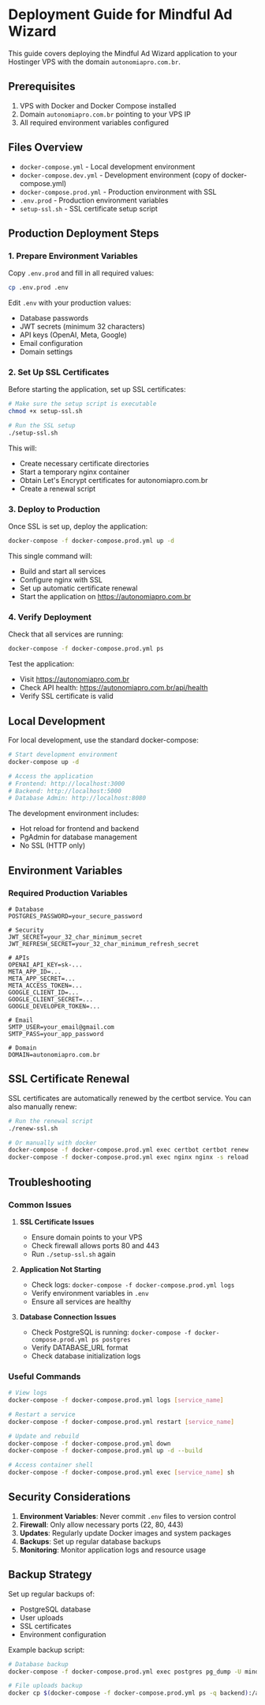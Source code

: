 # Deployment Guide for Mindful Ad Wizard

This guide covers deploying the Mindful Ad Wizard application to your Hostinger VPS with the domain `autonomiapro.com.br`.

## Prerequisites

1. VPS with Docker and Docker Compose installed
2. Domain `autonomiapro.com.br` pointing to your VPS IP
3. All required environment variables configured

## Files Overview

- `docker-compose.yml` - Local development environment
- `docker-compose.dev.yml` - Development environment (copy of docker-compose.yml)
- `docker-compose.prod.yml` - Production environment with SSL
- `.env.prod` - Production environment variables
- `setup-ssl.sh` - SSL certificate setup script

## Production Deployment Steps

### 1. Prepare Environment Variables

Copy `.env.prod` and fill in all required values:

```bash
cp .env.prod .env
```

Edit `.env` with your production values:
- Database passwords
- JWT secrets (minimum 32 characters)
- API keys (OpenAI, Meta, Google)
- Email configuration
- Domain settings

### 2. Set Up SSL Certificates

Before starting the application, set up SSL certificates:

```bash
# Make sure the setup script is executable
chmod +x setup-ssl.sh

# Run the SSL setup
./setup-ssl.sh
```

This will:
- Create necessary certificate directories
- Start a temporary nginx container
- Obtain Let's Encrypt certificates for autonomiapro.com.br
- Create a renewal script

### 3. Deploy to Production

Once SSL is set up, deploy the application:

```bash
docker-compose -f docker-compose.prod.yml up -d
```

This single command will:
- Build and start all services
- Configure nginx with SSL
- Set up automatic certificate renewal
- Start the application on https://autonomiapro.com.br

### 4. Verify Deployment

Check that all services are running:

```bash
docker-compose -f docker-compose.prod.yml ps
```

Test the application:
- Visit https://autonomiapro.com.br
- Check API health: https://autonomiapro.com.br/api/health
- Verify SSL certificate is valid

## Local Development

For local development, use the standard docker-compose:

```bash
# Start development environment
docker-compose up -d

# Access the application
# Frontend: http://localhost:3000
# Backend: http://localhost:5000
# Database Admin: http://localhost:8080
```

The development environment includes:
- Hot reload for frontend and backend
- PgAdmin for database management
- No SSL (HTTP only)

## Environment Variables

### Required Production Variables

```env
# Database
POSTGRES_PASSWORD=your_secure_password

# Security
JWT_SECRET=your_32_char_minimum_secret
JWT_REFRESH_SECRET=your_32_char_minimum_refresh_secret

# APIs
OPENAI_API_KEY=sk-...
META_APP_ID=...
META_APP_SECRET=...
META_ACCESS_TOKEN=...
GOOGLE_CLIENT_ID=...
GOOGLE_CLIENT_SECRET=...
GOOGLE_DEVELOPER_TOKEN=...

# Email
SMTP_USER=your_email@gmail.com
SMTP_PASS=your_app_password

# Domain
DOMAIN=autonomiapro.com.br
```

## SSL Certificate Renewal

SSL certificates are automatically renewed by the certbot service. You can also manually renew:

```bash
# Run the renewal script
./renew-ssl.sh

# Or manually with docker
docker-compose -f docker-compose.prod.yml exec certbot certbot renew
docker-compose -f docker-compose.prod.yml exec nginx nginx -s reload
```

## Troubleshooting

### Common Issues

1. **SSL Certificate Issues**
   - Ensure domain points to your VPS
   - Check firewall allows ports 80 and 443
   - Run `./setup-ssl.sh` again

2. **Application Not Starting**
   - Check logs: `docker-compose -f docker-compose.prod.yml logs`
   - Verify environment variables in `.env`
   - Ensure all services are healthy

3. **Database Connection Issues**
   - Check PostgreSQL is running: `docker-compose -f docker-compose.prod.yml ps postgres`
   - Verify DATABASE_URL format
   - Check database initialization logs

### Useful Commands

```bash
# View logs
docker-compose -f docker-compose.prod.yml logs [service_name]

# Restart a service
docker-compose -f docker-compose.prod.yml restart [service_name]

# Update and rebuild
docker-compose -f docker-compose.prod.yml down
docker-compose -f docker-compose.prod.yml up -d --build

# Access container shell
docker-compose -f docker-compose.prod.yml exec [service_name] sh
```

## Security Considerations

1. **Environment Variables**: Never commit `.env` files to version control
2. **Firewall**: Only allow necessary ports (22, 80, 443)
3. **Updates**: Regularly update Docker images and system packages
4. **Backups**: Set up regular database backups
5. **Monitoring**: Monitor application logs and resource usage

## Backup Strategy

Set up regular backups of:
- PostgreSQL database
- User uploads
- SSL certificates
- Environment configuration

Example backup script:

```bash
# Database backup
docker-compose -f docker-compose.prod.yml exec postgres pg_dump -U mindful_user mindful_ad_wizard > backup_$(date +%Y%m%d).sql

# File uploads backup
docker cp $(docker-compose -f docker-compose.prod.yml ps -q backend):/app/uploads ./uploads_backup_$(date +%Y%m%d)
```